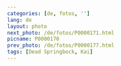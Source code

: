 ```yaml
---
categories: [de, fotos, '']
lang: de
layout: photo
next_photo: /de/fotos/P0000171.html
picname: P0000170
prev_photo: /de/fotos/P0000177.html
tags: [Dead Springbock, Kai]
---
```

